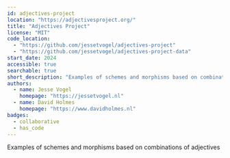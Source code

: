 ```yaml
---
id: adjectives-project
location: "https://adjectivesproject.org/"
title: "Adjectives Project"
license: "MIT"
code_location:
  - "https://github.com/jessetvogel/adjectives-project"
  - "https://github.com/jessetvogel/adjectives-project-data"
start_date: 2024
accessible: true
searchable: true
short_description: "Examples of schemes and morphisms based on combinations of adjectives"
authors:
  - name: Jesse Vogel
    homepage: "https://jessetvogel.nl"
  - name: David Holmes
    homepage: "https://www.davidholmes.nl"
badges:
  - collaborative
  - has_code
---
```


Examples of schemes and morphisms based on combinations of adjectives
